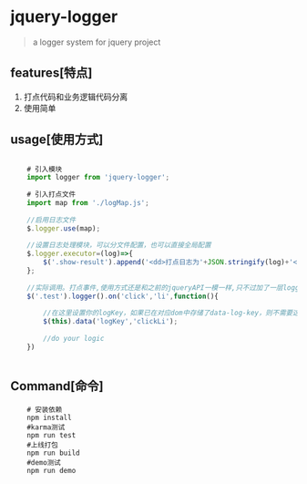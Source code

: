 # jquery-logger

> a logger system for jquery project

## features[特点]
1. 打点代码和业务逻辑代码分离
2. 使用简单

## usage[使用方式]
```javascript

    # 引入模块
    import logger from 'jquery-logger';
    
    # 引入打点文件 
    import map from './logMap.js';
    
    //启用日志文件
    $.logger.use(map);
    
    //设置日志处理模块，可以分文件配置，也可以直接全局配置
    $.logger.executor=(log)=>{
        $('.show-result').append('<dd>打点日志为'+JSON.stringify(log)+'</dd>')
    };
    
    //实际调用。打点事件,使用方式还是和之前的jqueryAPI一模一样,只不过加了一层logger中间件
    $('.test').logger().on('click','li',function(){
   
        //在这里设置你的logKey，如果已在对应dom中存储了data-log-key，则不需要这一步
        $(this).data('logKey','clickLi');
        
        //do your logic
    })
  
```

## Command[命令]

```
    # 安装依赖
    npm install 
	#karma测试	
	npm run test	
	#上线打包	
	npm run build	
	#demo测试	
	npm run demo	
```



